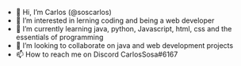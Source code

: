 - 👋 Hi, I’m Carlos (@soscarlos)
- 👀 I’m interested in lerning coding and being a web developer
- 🌱 I’m currently learning java, python, Javascript, html, css and the essentials of programming
- 💞️ I’m looking to collaborate on java and web development projects
- 📫 How to reach me on Discord CarlosSosa#6167

<!---
soscarlos/soscarlos is a ✨ special ✨ repository because its `README.md` (this file) appears on your GitHub profile.
You can click the Preview link to take a look at your changes.
--->

